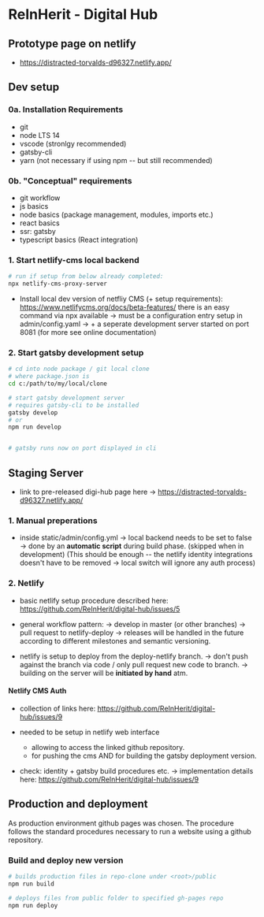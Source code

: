 
# ReInHerit - Digital Hub

## Prototype page on netlify

- https://distracted-torvalds-d96327.netlify.app/

## Dev setup

### 0a. Installation Requirements

- git
- node LTS 14
- vscode (stronlgy recommended)
- gatsby-cli
- yarn (not necessary if using npm -- but still recommended)

### 0b. "Conceptual" requirements 

- git workflow
- js basics
- node basics (package management, modules, imports etc.)
- react basics
- ssr: gatsby
- typescript basics (React integration)


### 1. Start netlify-cms local backend

```sh
# run if setup from below already completed:
npx netlify-cms-proxy-server

```

- Install local dev version of netfliy CMS (+ setup requirements): https://www.netlifycms.org/docs/beta-features/
  there is an easy command via npx available
  -> must be a configuration entry setup in admin/config.yaml
  -> + a seperate development server started on port 8081 (for more see online documentation)


### 2. Start gatsby development setup 

```sh
# cd into node package / git local clone
# where package.json is 
cd c:/path/to/my/local/clone

# start gatsby development server
# requires gatsby-cli to be installed
gatsby develop
# or
npm run develop


# gatsby runs now on port displayed in cli

```


## Staging Server

- link to pre-released digi-hub page here -> https://distracted-torvalds-d96327.netlify.app/


### 1. Manual preperations

- inside static/admin/config.yml -> local backend needs to be set to false -> done by an __automatic script__ during build phase. (skipped when in development)
(This should be enough -- the netlify identity integrations doesn't have to be removed -> local switch will ignore any auth process)



### 2. Netlify

- basic netlify setup procedure described here: https://github.com/ReInHerit/digital-hub/issues/5

- general workflow pattern:
  -> develop in master (or other branches) -> pull request to netlify-deploy
  -> releases will be handled in the future according to different milestones and semantic versioning.

- netlify is setup to deploy from the deploy-netlify branch.
  -> don't push against the branch via code / only pull request new code to branch.
  -> building on the server will be __initiated by hand__ atm.


#### Netlify CMS Auth

- collection of links here: https://github.com/ReInHerit/digital-hub/issues/9

- needed to be setup in netlify web interface
  - allowing to access the linked github repository.
  - for pushing the cms AND for building the gatsby deployment version.

- check: identity + gatsby build procedures etc.
  -> implementation details here: https://github.com/ReInHerit/digital-hub/issues/9


## Production and deployment

As production environment github pages was chosen. The procedure 
follows the standard procedures necessary to run a website using a github repository.



### Build and deploy new version

```sh
# builds production files in repo-clone under <root>/public 
npm run build

# deploys files from public folder to specified gh-pages repo
npm run deploy

```